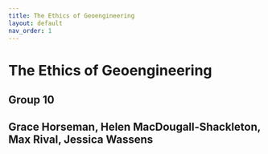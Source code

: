 ```yaml
---
title: The Ethics of Geoengineering
layout: default
nav_order: 1
---
```


# The Ethics of Geoengineering
## Group 10
## Grace Horseman, Helen MacDougall-Shackleton, Max Rival, Jessica Wassens

